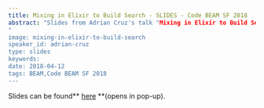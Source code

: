 ```yaml
---
title: Mixing in Elixir to Build Search - SLIDES - Code BEAM SF 2018
abstract: "Slides from Adrian Cruz's talk "Mixing in Elixir to Build Search" - Code BEAM SF 2018
"
image: mixing-in-elixir-to-build-search
speaker_id: adrian-cruz
type: slides
keywords: 
date: 2018-04-12
tags: BEAM,Code BEAM SF 2018
---
```

Slides can be found** <a href="/uploads/media/default/0001/01/03ab9033ebe6d8555015f02f00b2394f6c2a324b.pdf" target="_blank">here</a> **(opens in pop-up).
